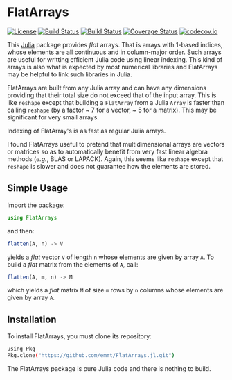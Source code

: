 # FlatArrays

[![License](http://img.shields.io/badge/license-MIT-brightgreen.svg?style=flat)](LICENSE.md)
[![Build Status](https://travis-ci.com/emmt/FlatArrays.jl.svg?branch=master)](https://travis-ci.com/emmt/FlatArrays.jl)
[![Build Status](https://ci.appveyor.com/api/projects/status/github/emmt/FlatArrays.jl?branch=master)](https://ci.appveyor.com/project/emmt/FlatArrays-jl/branch/master)
[![Coverage Status](https://coveralls.io/repos/emmt/FlatArrays.jl/badge.svg?branch=master&service=github)](https://coveralls.io/github/emmt/FlatArrays.jl?branch=master)
[![codecov.io](http://codecov.io/github/emmt/FlatArrays.jl/coverage.svg?branch=master)](http://codecov.io/github/emmt/FlatArrays.jl?branch=master)

This [Julia](http://julialang.org/) package provides *flat* arrays.  That is
arrays with 1-based indices, whose elements are all continuous and in
column-major order.  Such arrays are useful for writting efficient Julia code
using linear indexing.  This kind of arrays is also what is expected by most
numerical libraries and FlatArrays may be helpful to link such libraries in
Julia.

FlatArrays are built from any Julia array and can have any dimensions providing
that their total size do not exceed that of the input array.  This is like
`reshape` except that building a `FlatArray` from a Julia `Array` is faster
than calling `reshape` (by a factor ~ 7 for a vector, ~ 5 for a matrix).  This
may be significant for very small arrays.

Indexing of FlatArray's is as fast as regular Julia arrays.

I found FlatArrays useful to pretend that multidimensional arrays are vectors
or matrices so as to automatically benefit from very fast linear algebra
methods (*e.g.*, BLAS or LAPACK).  Again, this seems like `reshape` except that
`reshape` is slower and does not guarantee how the elements are stored.


## Simple Usage

Import the package:

```julia
using FlatArrays
```

and then:

```julia
flatten(A, n) -> V
```

yields a *flat* vector `V` of length `n` whose elements are given by array `A`.
To build a *flat* matrix from the elements of `A`, call:

```julia
flatten(A, m, n) -> M
```

which yields a *flat* matrix `M` of size `m` rows by `n` columns whose elements are
given by array `A`.


## Installation

To install FlatArrays, you must clone its repository:

```sh
using Pkg
Pkg.clone("https://github.com/emmt/FlatArrays.jl.git")
```

The FlatArrays package is pure Julia code and there is nothing to build.

